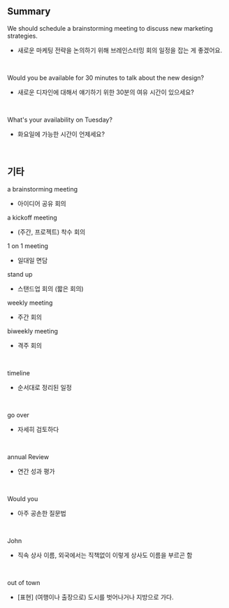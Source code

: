 ## Summary

We should schedule a brainstorming meeting to discuss new marketing strategies.
- 새로운 마케팅 전략을 논의하기 위해 브레인스터밍 회의 일정을 잡는 게 좋겠어요.

<br>

Would you be available for 30 minutes to talk about the new design?
- 새로운 디자인에 대해서 얘기하기 위한 30분의 여유 시간이 있으세요?

<br>

What's your availability on Tuesday?
- 화요일에 가능한 시간이 언제세요?

<br>

## 기타

a brainstorming meeting
- 아이디어 공유 회의

a kickoff meeting
- (주간, 프로젝트) 착수 회의

1 on 1 meeting
- 일대일 면담

stand up
- 스탠드업 회의 (짧은 회의)

weekly meeting
- 주간 회의

biweekly meeting
- 격주 회의

<br>

timeline
- 순서대로 정리된 일정

<br>

go over
- 자세히 검토하다

<br>

annual Review
- 연간 성과 평가

<br>

Would you
- 아주 공손한 질문법

<br>

John
- 직속 상사 이름, 외국에서는 직책없이 이렇게 상사도 이름을 부르곤 함

<br>

out of town
- [표현] (여행이나 출장으로) 도시를 벗어나거나 지방으로 가다.

